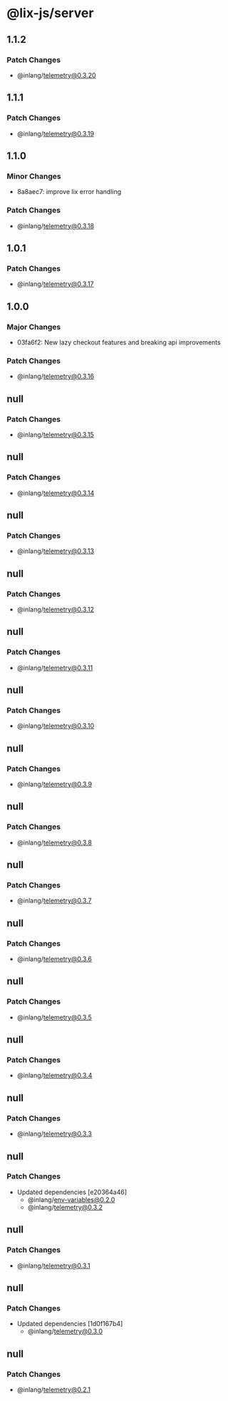# @lix-js/server

## 1.1.2

### Patch Changes

- @inlang/telemetry@0.3.20

## 1.1.1

### Patch Changes

- @inlang/telemetry@0.3.19

## 1.1.0

### Minor Changes

- 8a8aec7: improve lix error handling

### Patch Changes

- @inlang/telemetry@0.3.18

## 1.0.1

### Patch Changes

- @inlang/telemetry@0.3.17

## 1.0.0

### Major Changes

- 03fa6f2: New lazy checkout features and breaking api improvements

### Patch Changes

- @inlang/telemetry@0.3.16

## null

### Patch Changes

- @inlang/telemetry@0.3.15

## null

### Patch Changes

- @inlang/telemetry@0.3.14

## null

### Patch Changes

- @inlang/telemetry@0.3.13

## null

### Patch Changes

- @inlang/telemetry@0.3.12

## null

### Patch Changes

- @inlang/telemetry@0.3.11

## null

### Patch Changes

- @inlang/telemetry@0.3.10

## null

### Patch Changes

- @inlang/telemetry@0.3.9

## null

### Patch Changes

- @inlang/telemetry@0.3.8

## null

### Patch Changes

- @inlang/telemetry@0.3.7

## null

### Patch Changes

- @inlang/telemetry@0.3.6

## null

### Patch Changes

- @inlang/telemetry@0.3.5

## null

### Patch Changes

- @inlang/telemetry@0.3.4

## null

### Patch Changes

- @inlang/telemetry@0.3.3

## null

### Patch Changes

- Updated dependencies [e20364a46]
  - @inlang/env-variables@0.2.0
  - @inlang/telemetry@0.3.2

## null

### Patch Changes

- @inlang/telemetry@0.3.1

## null

### Patch Changes

- Updated dependencies [1d0f167b4]
  - @inlang/telemetry@0.3.0

## null

### Patch Changes

- @inlang/telemetry@0.2.1
